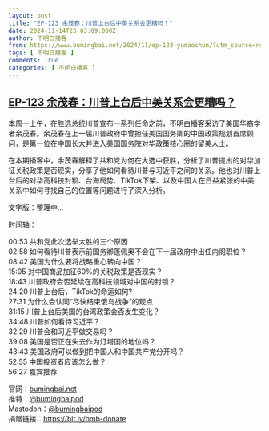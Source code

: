 ```yaml
---
layout: post
title: "EP-123 余茂春：川普上台后中美关系会更糟吗？"
date: 2024-11-14T23:03:09.000Z
author: 不明白播客
from: https://www.bumingbai.net/2024/11/ep-123-yumaochun/?utm_source=rss&utm_medium=rss&utm_campaign=ep-123-yumaochun
tags: [ 不明白播客 ]
comments: True
categories: [ 不明白播客 ]
---
```

<!--1731625389000-->
[EP-123 余茂春：川普上台后中美关系会更糟吗？](https://www.bumingbai.net/2024/11/ep-123-yumaochun/?utm_source=rss&utm_medium=rss&utm_campaign=ep-123-yumaochun)
------

<div>
<div id="buzzsprout-player-16109055"></div><script src="https://www.buzzsprout.com/1982525/episodes/16109055-.js?container_id=buzzsprout-player-16109055&#038;player=small" type="text/javascript" charset="utf-8"></script><p>本周一上午，在胜选总统川普宣布一系列任命之前，不明白播客采访了美国华裔学者余茂春。余茂春在上一届川普政府中曾担任美国国务卿的中国政策规划首席顾问，是第一位在中国长大并进入美国国务院对华政策核心圈的留美人士。</p><p>在本期播客中，余茂春解释了共和党为何在大选中获胜，分析了川普提出的对华加征关税政策是否现实，分享了他如何看待川普与习近平之间的关系。他也对川普上台后的对华高科技封锁、台海局势、TikTok下架、以及中国人在日益紧张的中美关系中如何寻找自己的位置等问题进行了深入分析。</p><p>文字版：整理中&#8230;</p><p>时间轴：</p><p>00:53 共和党此次选举大胜的三个原因<br>02:58 如何看待川普表示前国务卿蓬佩奥不会在下一届政府中出任内阁职位？<br>08:42 美国为什么要将战略重心转向中国？<br>15:05 对中国商品加征60%的关税政策是否现实？<br>18:43 川普政府会否延续在高科技领域对中国的封锁？<br>24:20 川普上台后，TikTok的命运如何?<br>27:31 为什么会认同“尽快结束俄乌战争”的观点<br>31:15 川普上台后美国的台湾政策会否发生变化？<br>34:48 川普如何看待习近平？<br>32:29 川普会和习近平做交易吗？<br>39:08 美国是否正在失去作为灯塔国的地位吗？<br>43:43 美国政府可以做到把中国人和中国共产党分开吗？<br>52:55 中国投资者应该怎么做？<br>56:27 嘉宾推荐</p><p>官网：<a href="http://bumingbai.net/">bumingbai.net</a><br>推特：<a href="https://twitter.com/bumingbaipod">@bumingbaipod</a><br>Mastodon：<a href="https://g0v.social/@bumingbaipod" data-type="link" data-id="https://g0v.social/@bumingbaipod">@bumingbaipod</a><br>捐赠链接：<a href="https://bit.ly/bmb-donate">https://bit.ly/bmb-donate</a></p>
</div>
